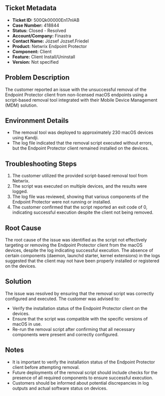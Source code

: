 ## Ticket Metadata
- **Ticket ID:** 500Qk00000En17nIAB
- **Case Number:** 418844
- **Status:** Closed - Resolved
- **Account/Company:** Finastra
- **Contact Name:** József Jozsef.Friedel
- **Product:** Netwrix Endpoint Protector
- **Component:** Client
- **Feature:** Client Install/Uninstall
- **Version:** Not specified

## Problem Description
The customer reported an issue with the unsuccessful removal of the Endpoint Protector client from non-licensed macOS endpoints using a script-based removal tool integrated with their Mobile Device Management (MDM) solution.

## Environment Details
- The removal tool was deployed to approximately 230 macOS devices using Kandji.
- The log file indicated that the removal script executed without errors, but the Endpoint Protector client remained installed on the devices.

## Troubleshooting Steps
1. The customer utilized the provided script-based removal tool from Netwrix.
2. The script was executed on multiple devices, and the results were logged.
3. The log file was reviewed, showing that various components of the Endpoint Protector were not running or installed.
4. The customer confirmed that the script reported an exit code of 0, indicating successful execution despite the client not being removed.

## Root Cause
The root cause of the issue was identified as the script not effectively targeting or removing the Endpoint Protector client from the macOS devices, despite the log indicating successful execution. The absence of certain components (daemon, launchd starter, kernel extensions) in the logs suggested that the client may not have been properly installed or registered on the devices.

## Solution
The issue was resolved by ensuring that the removal script was correctly configured and executed. The customer was advised to:
- Verify the installation status of the Endpoint Protector client on the devices.
- Ensure that the script was compatible with the specific versions of macOS in use.
- Re-run the removal script after confirming that all necessary components were present and correctly configured.

## Notes
- It is important to verify the installation status of the Endpoint Protector client before attempting removal.
- Future deployments of the removal script should include checks for the presence of all required components to ensure successful execution.
- Customers should be informed about potential discrepancies in log outputs and actual software status on devices.